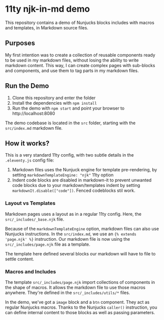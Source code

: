 # 11ty njk-in-md demo

This repository contains a demo of Nunjucks blocks includes with macros and templates, in Markdown source files.

## Purposes

My first intention was to create a collection of reusable components ready to be used in my markdown files, without losing the ability to write markdown content. This way, I can create complex pages with sub-blocks and components, and use them to tag parts in my markdown files.

## Run the Demo

1. Clone this repository and enter the folder
2. Install the dependencies with `npm install`
3. Run the demo with `npm start` and point your browser to http://localhost:8080

The demo codebase is located in the `src` folder, starting with the `src/index.md` markdown file.

## How it works?

This is a very standard 11ty config, with two subtle details in the `.eleventy.js` config file:

1. Markdown files uses the Nunjuck engine for template pre-rendering, by setting `markdownTemplateEngine: "njk"` 11ty option
2. Indent code blocks are disabled in markdown-it to prevent unwanted code blocks due to your markdown/templates indent by setting `markdownIt.disable(["code"])`. Fenced codeblocks stil work.

### Layout vs Templates

Markdown pages uses a layout as in a regular 11ty config. Here, the `src/_includes/_base.njk` file.

Because of the `markdownTemplateEngine` option, markdown files can also use Nunjucks instructions. In the `src/index.md`, we use an `{% extends 'page.njk' %}` instruction. Our markdown file is now using the `src/_includes/page.njk` file as a template.

The template here defined several blocks our markdown will have to file to settle content.

### Macros and Includes

The template `src/_includes/page.njk` import collections of components in the shape of macros. It allows the markdown file to use those macros anywhere. They're defined in the `src/_includes/utils/*` files.

In the demo, we've got a `image` block and a `btn` component. They act as regular Nunjucks macros. Thanks to the Nunjucks `caller()` instruction, you can define internal content to those blocks as well as passing parameters.
